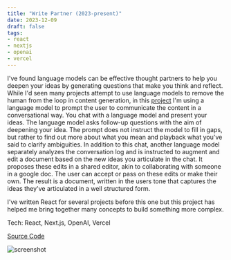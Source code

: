 ```yaml
---
title: "Write Partner (2023-present)"
date: 2023-12-09
draft: false
tags:
- react
- nextjs
- openai
- vercel
---
```


I've found language models can be effective thought partners to help you deepen your ideas by generating questions that make you think and reflect.
While I'd seen many projects attempt to use language models to remove the human from the loop in content generation, in this [project](https://write-partner.vercel.app/) I'm using a language model to prompt the user to communicate the content in a conversational way.
You chat with a language model and present your ideas.
The language model asks follow-up questions with the aim of deepening your idea.
The prompt does not instruct the model to fill in gaps, but rather to find out more about what you mean and playback what you've said to clarify ambiguities.
In addition to this chat, another language model separately analyzes the conversation log and is instructed to augment and edit a document based on the new ideas you articulate in the chat.
It proposes these edits in a shared editor, akin to collaborating with someone in a google doc.
The user can accept or pass on these edits or make their own.
The result is a document, written in the users tone that captures the ideas they've articulated in a well structured form.

I've written React for several projects before this one but this project has helped me bring together many concepts to build something more complex.

Tech: React, Next.js, OpenAI, Vercel

[Source Code](https://github.com/danielcorin/write-partner/)

![screenshot](/img/projects/write-partner.png)
